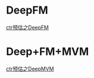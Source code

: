 # DeepFM
[ctr预估之DeepFM](https://zhuanlan.zhihu.com/p/32563337)
# Deep+FM+MVM
[ctr预估之DeepMVM](https://zhuanlan.zhihu.com/p/32707673)
